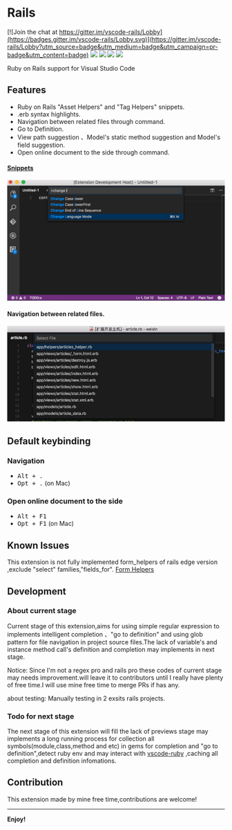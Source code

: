 # Rails

[![Join the chat at https://gitter.im/vscode-rails/Lobby](https://badges.gitter.im/vscode-rails/Lobby.svg)](https://gitter.im/vscode-rails/Lobby?utm_source=badge&utm_medium=badge&utm_campaign=pr-badge&utm_content=badge) 
[![](https://vsmarketplacebadge.apphb.com/version/bung87.rails.svg
)](https://marketplace.visualstudio.com/items?itemName=bung87.rails)
[![](https://vsmarketplacebadge.apphb.com/installs-short/bung87.rails.svg
)](https://marketplace.visualstudio.com/items?itemName=bung87.rails)
[![](https://vsmarketplacebadge.apphb.com/rating-short/bung87.rails.svg
)](https://marketplace.visualstudio.com/items?itemName=bung87.rails)
[![](https://vsmarketplacebadge.apphb.com/trending-monthly/bung87.rails.svg
)](https://marketplace.visualstudio.com/items?itemName=bung87.rails)


Ruby on Rails support for Visual Studio Code

## Features

- Ruby on Rails "Asset Helpers" and "Tag Helpers" snippets.
- .erb syntax highlights.
- Navigation between related files through command.
- Go to Definition.
- View path suggestion 、Model's static method suggestion and Model's field suggestion.
- Open online document to the side through command.

#### [Snippets](snippets)

![feature X](./images/vscode-rails.gif)

#### Navigation between related files.

![screenshot](./images/rails-nav.png)

## Default keybinding

### Navigation

- <kbd>Alt + .</kbd>
- <kbd>Opt + .</kbd> (on Mac)

### Open online document to the side

- <kbd>Alt + F1</kbd>
- <kbd>Opt + F1</kbd> (on Mac)

## Known Issues

This extension is not fully implemented form_helpers of rails edge version ,exclude "select" families,"fields_for".
[Form Helpers](http://edgeguides.rubyonrails.org/form_helpers.html)

## Development

### About current stage

Current stage of this extension,aims for using simple regular expression to implements intelligent completion 、"go to definition" and using glob pattern for file navigation in project source files.The lack of variable's and instance method call's definition and completion may implements in next stage.

Notice: Since I'm not a regex pro and rails pro these codes of current stage may needs improvement.will leave it to contributors until I really have plenty of free time.I will use mine free time to merge PRs if has any.

about testing: Manually testing in 2 exsits rails projects.

### Todo for next stage

The next stage of this extension will fill the lack of previews stage may implements a long running process for collection all symbols(module,class,method and etc) in gems for completion and "go to definition",detect ruby env and may interact with [vscode-ruby](https://github.com/rubyide/vscode-ruby) ,caching all completion and definition infomations.

## Contribution

This extension made by mine free time,contributions are welcome!

---

**Enjoy!**
